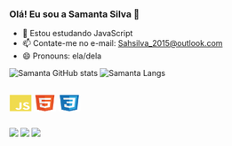 ### Olá! Eu sou a Samanta Silva 👋

- 🌱 Estou estudando JavaScript
- 📫 Contate-me no e-mail: Sahsilva_2015@outlook.com
- 😄 Pronouns: ela/dela

![Samanta GitHub stats](https://github-readme-stats.vercel.app/api?username=samantasilva&show_icons=true&theme=dracula)
![Samanta Langs](https://github-readme-stats.vercel.app/api/top-langs/?username=samantasilva&hide_progress=&layout-compact)

<div style="display: inline_block"><br> 
  <img align="center" alt="Rafa-Js" height="30" width="40" src="https://raw.githubusercontent.com/devicons/devicon/master/icons/javascript/javascript-plain.svg">
  <img align="center" alt="Rafa-HTML" height="30" width="40" src="https://raw.githubusercontent.com/devicons/devicon/master/icons/html5/html5-original.svg">
  <img align="center" alt="Rafa-CSS" height="30" width="40" src="https://raw.githubusercontent.com/devicons/devicon/master/icons/css3/css3-original.svg">
</div>

##
<div> 
 <a href="https://discord.com/channels/@me" target="_blank"><img src="https://img.shields.io/badge/Discord-7289DA?style=for-the-badge&logo=discord&logoColor=white" target="_blank"></a> 
  <a href = "mailto:Sahsilva.luck@gmail.com"><img src="https://img.shields.io/badge/-Gmail-%23333?style=for-the-badge&logo=gmail&logoColor=white" target="_blank"></a>
  <a href="https://www.linkedin.com/in/samanta-alves-da-silva-19a56b22a/" target="_blank"><img src="https://img.shields.io/badge/-LinkedIn-%230077B5?style=for-the-badge&logo=linkedin&logoColor=white" target="_blank"></a> 
  
</div>
